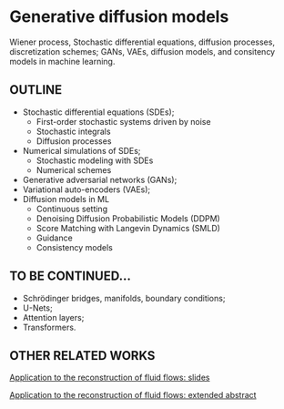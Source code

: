 # Generative diffusion models

Wiener process, Stochastic differential equations, diffusion processes, discretization schemes;
GANs, VAEs, diffusion models, and consitency models in machine learning.

## OUTLINE

* Stochastic differential equations (SDEs);
  - First-order stochastic systems driven by noise
  - Stochastic integrals
  - Diffusion processes 
* Numerical simulations of SDEs;
  - Stochastic modeling with SDEs
  - Numerical schemes
* Generative adversarial networks (GANs);
* Variational auto-encoders (VAEs);
* Diffusion models in ML
  - Continuous setting
  - Denoising Diffusion Probabilistic Models (DDPM)
  - Score Matching with Langevin Dynamics (SMLD)
  - Guidance
  - Consistency models

## TO BE CONTINUED...

* Schrödinger bridges, manifolds, boundary conditions;
* U-Nets;
* Attention layers;
* Transformers.

## OTHER RELATED WORKS

[Application to the reconstruction of fluid flows: slides](https://github.com/ericsavin/Talks/blob/main/GdR-I-GAIA-dec2024.pdf)

[Application to the reconstruction of fluid flows: extended abstract](https://hal.science/hal-04699402)

